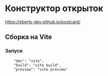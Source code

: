 # Конструктор открыток

https://eberts-dev.github.io/postcard/

## Сборка на Vite

### Запуск

```
	"dev": "vite",
	"build": "vite build",
	"preview": "vite preview"
```